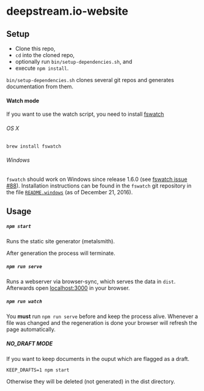 # deepstream.io-website

## Setup

- Clone this repo,
- `cd` into the cloned repo,
- optionally run `bin/setup-dependencies.sh`, and
- execute `npm install`.

`bin/setup-dependencies.sh` clones several git repos and generates documentation
from them.

#### Watch mode

If you want to use the watch script, you need to install [fswatch](https://github.com/emcrisostomo/fswatch)

###### OS X
```
brew install fswatch
````

###### Windows

`fswatch` should work on Windows since release 1.6.0 (see [fswatch issue #88](https://github.com/emcrisostomo/fswatch/issues/88)). Installation
instructions can be found in the `fswatch` git repository in the file
[`README.windows`](https://github.com/emcrisostomo/fswatch/blob/master/README.windows) (as of December 21, 2016).


## Usage

##### `npm start`

Runs the static site generator (metalsmith).

After generation the process will terminate.

##### `npm run serve`

Runs a webserver via browser-sync, which serves the data in `dist`.
Afterwards open [localhost:3000](http://localhost:3000) in your browser.

##### `npm run watch`

You __must__ run `npm run serve` before and keep the process alive.
Whenever a file was changed and the regeneration is done your browser will
refresh the page automatically.

##### NO_DRAFT MODE

If you want to keep documents in the ouput which are flagged as a draft.

```
KEEP_DRAFTS=1 npm start
```

Otherwise they will be deleted (not generated) in the dist directory.

